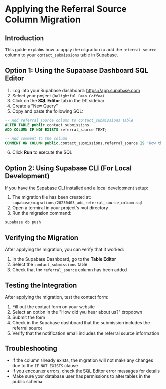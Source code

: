 # Applying the Referral Source Column Migration

## Introduction

This guide explains how to apply the migration to add the `referral_source` column to your `contact_submissions` table in Supabase.

## Option 1: Using the Supabase Dashboard SQL Editor

1. Log into your Supabase dashboard: https://app.supabase.com
2. Select your project (`Delightful Bean Coffee`)
3. Click on the **SQL Editor** tab in the left sidebar
4. Create a "New Query"
5. Copy and paste the following SQL:

```sql
-- Add referral_source column to contact_submissions table
ALTER TABLE public.contact_submissions 
ADD COLUMN IF NOT EXISTS referral_source TEXT;

-- Add comment to the column
COMMENT ON COLUMN public.contact_submissions.referral_source IS 'How the customer heard about Delightful Bean';
```

6. Click **Run** to execute the SQL

## Option 2: Using Supabase CLI (For Local Development)

If you have the Supabase CLI installed and a local development setup:

1. The migration file has been created at: `supabase/migrations/20250403_add_referral_source_column.sql`
2. Open a terminal in your project's root directory
3. Run the migration command:

```bash
supabase db push
```

## Verifying the Migration

After applying the migration, you can verify that it worked:

1. In the Supabase Dashboard, go to the **Table Editor**
2. Select the `contact_submissions` table
3. Check that the `referral_source` column has been added

## Testing the Integration

After applying the migration, test the contact form:

1. Fill out the contact form on your website
2. Select an option in the "How did you hear about us?" dropdown
3. Submit the form
4. Check in the Supabase dashboard that the submission includes the referral source
5. Verify that the notification email includes the referral source information

## Troubleshooting

- If the column already exists, the migration will not make any changes due to the `IF NOT EXISTS` clause
- If you encounter errors, check the SQL Editor error messages for details
- Make sure your database user has permissions to alter tables in the public schema
